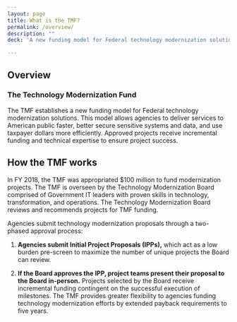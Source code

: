 ```yaml
---
layout: page
title: What is the TMF?
permalink: /overview/
description: ""
deck: 'A new funding model for Federal technology modernization solutions.'

---
```


## Overview

### The Technology Modernization Fund

The TMF establishes a new funding model for Federal technology modernization solutions. This model allows agencies to deliver services to American public faster, better secure sensitive systems and data, and use taxpayer dollars more efficiently. Approved projects receive incremental funding and technical expertise to ensure project success. 


## How the TMF works

In FY 2018, the TMF was appropriated $100 million to fund modernization projects. The TMF is overseen by the Technology Modernization Board comprised of Government IT leaders with proven skills in technology, transformation, and operations. The Technology Modernization Board reviews and recommends projects for TMF funding. 

Agencies submit technology modernization proposals through a two-phased approval process: 

1. **Agencies submit Initial Project Proposals (IPPs),** which act as a low burden pre-screen to maximize the number of unique projects the Board can review.

2. **If the Board approves the IPP, project teams present their proposal to the Board in-person.** Projects selected by the Board receive incremental funding contingent on the successful execution of milestones. The TMF provides greater flexibility to agencies funding technology modernization efforts by extended payback requirements to five years. 
